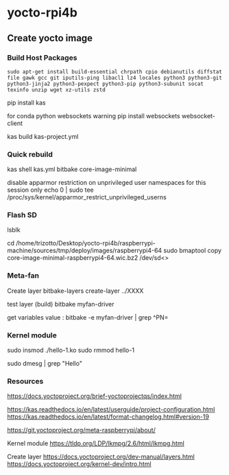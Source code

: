 # yocto-rpi4b


## Create yocto image

### Build Host Packages
```
sudo apt-get install build-essential chrpath cpio debianutils diffstat file gawk gcc git iputils-ping libacl1 lz4 locales python3 python3-git python3-jinja2 python3-pexpect python3-pip python3-subunit socat texinfo unzip wget xz-utils zstd
```

pip install kas

for conda python websockets warning
pip install websockets websocket-client

kas build kas-project.yml


### Quick rebuild
kas shell kas.yml
bitbake core-image-minimal


disable apparmor restriction on unprivileged user namespaces for this session only
echo 0 | sudo tee /proc/sys/kernel/apparmor_restrict_unprivileged_userns


### Flash SD

lsblk

cd /home/trizotto/Desktop/yocto-rpi4b/raspberrypi-machine/sources/tmp/deploy/images/raspberrypi4-64
sudo bmaptool copy core-image-minimal-raspberrypi4-64.wic.bz2 /dev/sd<>


### Meta-fan

Create layer
bitbake-layers create-layer ../XXXX

test layer (build)
bitbake myfan-driver

get variables value : bitbake -e myfan-driver | grep ^PN=

### Kernel module
sudo insmod ./hello-1.ko
sudo rmmod hello-1

sudo dmesg | grep "Hello"

### Resources  
https://docs.yoctoproject.org/brief-yoctoprojectqs/index.html

https://kas.readthedocs.io/en/latest/userguide/project-configuration.html
https://kas.readthedocs.io/en/latest/format-changelog.html#version-19

https://git.yoctoproject.org/meta-raspberrypi/about/

Kernel module
https://tldp.org/LDP/lkmpg/2.6/html/lkmpg.html


Create layer
https://docs.yoctoproject.org/dev-manual/layers.html
https://docs.yoctoproject.org/kernel-dev/intro.html